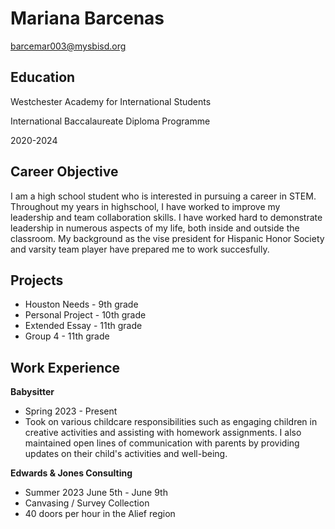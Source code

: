 # Mariana Barcenas 
barcemar003@mysbisd.org
## Education                                                       
Westchester Academy for International Students 

International Baccalaureate Diploma Programme 

2020-2024

## Career Objective 
I am a high school student who is interested in pursuing a career in STEM. Throughout my years in highschool, I have worked to improve my leadership and team collaboration skills. I have worked hard to demonstrate leadership in numerous aspects of my life, both inside and outside the classroom. My background as the vise president for Hispanic Honor Society and varsity team player have prepared me to work succesfully. 
## Projects
- Houston Needs - 9th grade
- Personal Project - 10th grade
- Extended Essay - 11th grade
- Group 4 - 11th grade 

## Work Experience 
    
**Babysitter**
- Spring 2023 - Present 
- Took on various childcare responsibilities such as engaging children in creative activities and assisting with homework assignments. I also maintained open lines of communication with parents by providing updates on their child's activities and well-being.
   
**Edwards & Jones Consulting**
- Summer 2023 June 5th - June 9th 
- Canvasing / Survey Collection 
- 40 doors per hour in the Alief region 
    
